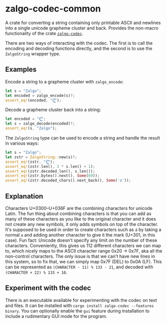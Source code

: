 # zalgo-codec-common

A crate for converting a string containing only printable ASCII and newlines
into a single unicode grapheme cluster and back.
Provides the non-macro functionality of the crate [`zalgo-codec`](https://crates.io/crates/zalgo-codec).

There are two ways of interacting with the codec.
The first is to call the encoding and decoding functions directly,
and the second is to use the `ZalgoString` wrapper type.

## Examples

Encode a string to a grapheme cluster with `zalgo_encode`:
```rust
let s = "Zalgo";
let encoded = zalgo_encode(s)?;
assert_eq!(encoded, "É̺͇͌͏");
```
Decode a grapheme cluster back into a string:
```rust
let encoded = "É̺͇͌͏";
let s = zalgo_decode(encoded)?;
assert_eq!(s, "Zalgo");
```
The `ZalgoString` type can be used to encode a string and handle the result in various ways:
```rust
let s = "Zalgo";
let zstr = ZalgoString::new(s)?;
assert_eq!(zstr, "É̺͇͌͏");
assert_eq!(zstr.len(), 2 * s.len() + 1);
assert_eq!(zstr.decoded_len(), s.len());
assert_eq!(zstr.bytes().next(), Some(69));
assert_eq!(zstr.decoded_chars().next_back(), Some('o'));
```

## Explanation
Characters U+0300–U+036F are the combining characters for unicode Latin.
The fun thing about combining characters is that you can add as many of these characters
as you like to the original character and it does not create any new symbols,
it only adds symbols on top of the character. It's supposed to be used in order to
create characters such as `á` by taking a normal `a` and adding another character
to give it the mark (U+301, in this case). Fun fact: Unicode doesn't specify
any limit on the number of these characters.
Conveniently, this gives us 112 different characters we can map to,
which nicely maps to the ASCII character range 0x20 -> 0x7F, aka all the non-control characters.
The only issue is that we can't have new lines in this system, so to fix that,
we can simply map 0x7F (DEL) to 0x0A (LF).
This can be represented as `(CHARACTER - 11) % 133 - 21`, and decoded with `(CHARACTER + 22) % 133 + 10`.

## Experiment with the codec

There is an executable available for experimenting with the codec on text and files.
It can be installed with `cargo install zalgo-codec --features binary`. 
You can optionally enable the `gui` feature during installation to include a rudimentary GUI mode for the program.